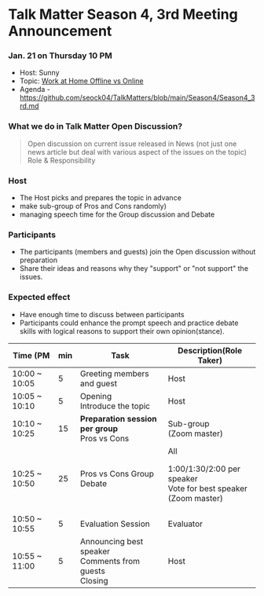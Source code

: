 # Talk Matter Season 4, 3rd Meeting Announcement

### Jan. 21 on Thursday 10 PM

* Host: Sunny
* Topic: [Work at Home Offline vs Online](https://drive.google.com/file/d/1FP6RmlQE_19j8nzuNI_-qpknVV62tD9R/view?usp=sharing)
* Agenda - https://github.com/seock04/TalkMatters/blob/main/Season4/Season4_3rd.md

### What we do in Talk Matter Open Discussion?
> Open discussion on current issue released in News (not just one news article but deal with various aspect of the issues on the topic) Role & Responsibility

### Host
* The Host picks and prepares the topic in advance
* make sub-group of Pros and Cons randomly)
* managing speech time for the Group discussion and Debate

### Participants
* The participants (members and guests) join the Open discussion without preparation
* Share their ideas and reasons why they "support" or "not support" the issues.

### Expected effect
* Have enough time to discuss between participants
* Participants could enhance the prompt speech and practice debate skills with logical reasons to support their own opinion(stance).


| Time (PM      |min | Task                                                           | Description(Role Taker)| 
| ---           | --- | ---                                                           | --- |
| 10:00 ~ 10:05 | 5  | Greeting members and guest                                     | Host |
| 10:05 ~ 10:10 | 5  | Opening <br>Introduce the topic                                | Host  |
| 10:10 ~ 10:25 | 15 | **Preparation session per group** <br> Pros vs Cons            | Sub-group <br>(Zoom master) |
| 10:25 ~ 10:50 | 25 | Pros vs Cons Group Debate                                      | All <p> 1:00/1:30/2:00 per speaker <br> Vote for best speaker<br> (Zoom master) |
| 10:50 ~ 10:55 | 5  | Evaluation Session                                             | Evaluator |
| 10:55 ~ 11:00 | 5  | Announcing best speaker <br> Comments from guests <br> Closing | Host |





